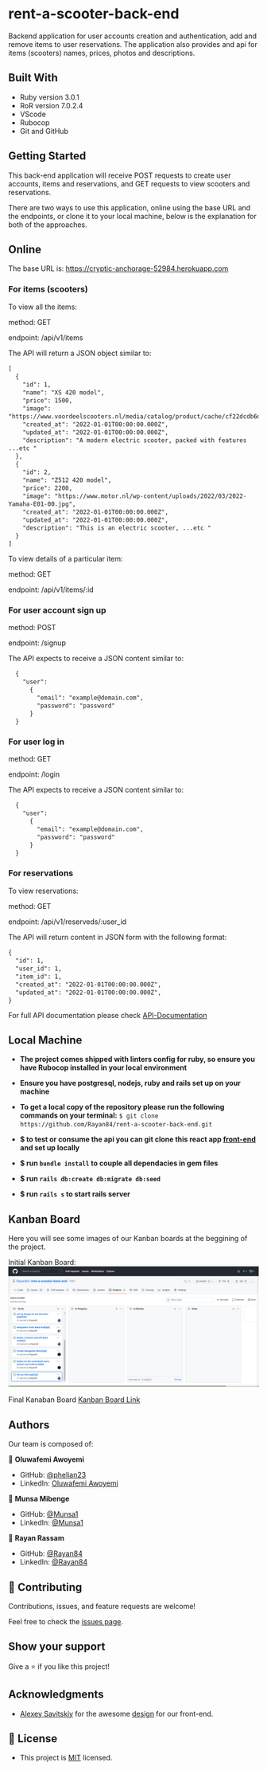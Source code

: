 # rent-a-scooter-back-end

Backend application for user accounts creation and authentication, add and remove items to user reservations. The application also provides and api for items (scooters) names, prices, photos and descriptions.

## Built With

- Ruby version 3.0.1
- RoR version 7.0.2.4
- VScode
- Rubocop
- Git and GitHub
## Getting Started

This back-end application will receive POST requests to create user accounts, items and reservations, and GET requests to view scooters and reservations.

There are two ways to use this application, online using the base URL and the endpoints, or clone it to your local machine, below is the explanation for both of the approaches.


## Online
The base URL is: https://cryptic-anchorage-52984.herokuapp.com

### For items (scooters)

To view all the items:

method: GET

endpoint: /api/v1/items

The API will return a JSON object similar to:

```
[
  {
    "id": 1,
    "name": "XS 420 model",
    "price": 1500,
    "image": "https://www.voordeelscooters.nl/media/catalog/product/cache/cf22dcdb6d2158713bbbed88e2c091bb/s/e/senzo_urban_euro5.png",
    "created_at": "2022-01-01T00:00:00.000Z",
    "updated_at": "2022-01-01T00:00:00.000Z",
    "description": "A modern electric scooter, packed with features ...etc "
  },
  {
    "id": 2,
    "name": "Z512 420 model",
    "price": 2200,
    "image": "https://www.motor.nl/wp-content/uploads/2022/03/2022-Yamaha-E01-00.jpg",
    "created_at": "2022-01-01T00:00:00.000Z",
    "updated_at": "2022-01-01T00:00:00.000Z",
    "description": "This is an electric scooter, ...etc " 
  }
]
```

To view details of a particular item:

method: GET

endpoint: /api/v1/items/:id
### For user account sign up

method: POST

endpoint: /signup 

The API expects to receive a JSON content similar to:

```
  {
    "user":
      {
        "email": "example@domain.com",
        "password": "password"
      }
  }

```

### For user log in

method: GET

endpoint: /login

The API expects to receive a JSON content similar to:

```
  {
    "user":
      {
        "email": "example@domain.com",
        "password": "password"
      }
  }

```

### For reservations
To view reservations:

method: GET

endpoint: /api/v1/reserveds/:user_id

The API will return content in JSON form with the following format:

```
{
  "id": 1,
  "user_id": 1,
  "item_id": 1,
  "created_at": "2022-01-01T00:00:00.000Z",
  "updated_at": "2022-01-01T00:00:00.000Z",
}

```

For full API documentation please check [API-Documentation](./swagger/v1/swagger.yaml) 

## Local Machine

- **The project comes shipped with linters config for ruby, so ensure you have Rubocop installed in your local environment**

- **Ensure you have postgresql, nodejs, ruby and rails set up on your machine**

- **To get a local copy of the repository please run the following commands on your terminal:**
`$ git clone https://github.com/Rayan84/rent-a-scooter-back-end.git`

- **$ to test or consume the api you can git clone this react app [front-end](https://github.com/phelian23/rent-item-frontend.git) and set up locally**

- **$ run `bundle install` to couple all dependacies in gem files**
- **$ run `rails db:create db:migrate db:seed`**
- **$ run `rails s` to start rails server**

## Kanban Board

Here you will see some images of our Kanban boards at the beggining of the project.

Initial Kanban Board:
![Initial-Kanaban](./readme-images/initial-kanaban.png)

Final Kanaban Board
[Kanban Board Link](https://github.com/Rayan84/rent-a-scooter-back-end/projects/1)

## Authors

Our team is composed of:

👤 **Oluwafemi Awoyemi**
- GitHub: [@phelian23](https://github.com/phelian23)
- LinkedIn: [Oluwafemi Awoyemi](https://www.linkedin.com/in/oluwafemi-awoyemi/)

👤 **Munsa Mibenge**
- GitHub: [@Munsa1](https://github.com/Munsa1)
- LinkedIn: [@Munsa1](https://www.linkedin.com/in/munsa-mibenge/)

👤 **Rayan Rassam**
- GitHub: [@Rayan84](https://github.com/Rayan84)
- LinkedIn: [@Rayan84](https://www.linkedin.com/in/rayan-rassam/)

## 🤝 Contributing

Contributions, issues, and feature requests are welcome!

Feel free to check the [issues page](../../issues/).

## Show your support

Give a ⭐️ if you like this project!

## Acknowledgments

- [Alexey Savitskiy](https://www.behance.net/alexey_savitskiy) for the awesome [design](https://www.behance.net/gallery/37706679/Circle-(Landing-page-Dashboard-Mobile-App)) for our front-end.
## 📝 License

- This project is [MIT](./LICENSE) licensed.
